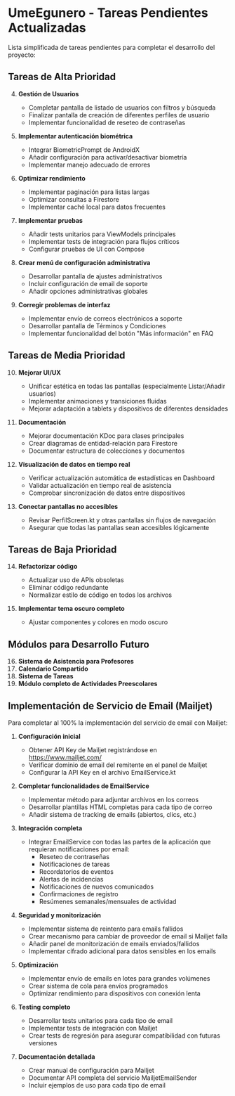 # UmeEgunero - Tareas Pendientes Actualizadas

Lista simplificada de tareas pendientes para completar el desarrollo del proyecto:




## Tareas de Alta Prioridad

4. **Gestión de Usuarios**
   - Completar pantalla de listado de usuarios con filtros y búsqueda
   - Finalizar pantalla de creación de diferentes perfiles de usuario
   - Implementar funcionalidad de reseteo de contraseñas

5. **Implementar autenticación biométrica**
   - Integrar BiometricPrompt de AndroidX
   - Añadir configuración para activar/desactivar biometría
   - Implementar manejo adecuado de errores

6. **Optimizar rendimiento**
   - Implementar paginación para listas largas
   - Optimizar consultas a Firestore
   - Implementar caché local para datos frecuentes

7. **Implementar pruebas**
   - Añadir tests unitarios para ViewModels principales
   - Implementar tests de integración para flujos críticos
   - Configurar pruebas de UI con Compose

8. **Crear menú de configuración administrativa**
   - Desarrollar pantalla de ajustes administrativos
   - Incluir configuración de email de soporte
   - Añadir opciones administrativas globales

9. **Corregir problemas de interfaz**
   - Implementar envío de correos electrónicos a soporte
   - Desarrollar pantalla de Términos y Condiciones
   - Implementar funcionalidad del botón "Más información" en FAQ

## Tareas de Media Prioridad

10. **Mejorar UI/UX**
    - Unificar estética en todas las pantallas (especialmente Listar/Añadir usuarios)
    - Implementar animaciones y transiciones fluidas
    - Mejorar adaptación a tablets y dispositivos de diferentes densidades

11. **Documentación**
    - Mejorar documentación KDoc para clases principales
    - Crear diagramas de entidad-relación para Firestore
    - Documentar estructura de colecciones y documentos

12. **Visualización de datos en tiempo real**
    - Verificar actualización automática de estadísticas en Dashboard
    - Validar actualización en tiempo real de asistencia
    - Comprobar sincronización de datos entre dispositivos

13. **Conectar pantallas no accesibles**
    - Revisar PerfilScreen.kt y otras pantallas sin flujos de navegación
    - Asegurar que todas las pantallas sean accesibles lógicamente

## Tareas de Baja Prioridad

14. **Refactorizar código**
    - Actualizar uso de APIs obsoletas
    - Eliminar código redundante
    - Normalizar estilo de código en todos los archivos

15. **Implementar tema oscuro completo**
    - Ajustar componentes y colores en modo oscuro

## Módulos para Desarrollo Futuro

16. **Sistema de Asistencia para Profesores**
17. **Calendario Compartido**
18. **Sistema de Tareas**
19. **Módulo completo de Actividades Preescolares**

## Implementación de Servicio de Email (Mailjet)

Para completar al 100% la implementación del servicio de email con Mailjet:

1. **Configuración inicial**
   - Obtener API Key de Mailjet registrándose en https://www.mailjet.com/
   - Verificar dominio de email del remitente en el panel de Mailjet
   - Configurar la API Key en el archivo EmailService.kt

2. **Completar funcionalidades de EmailService**
   - Implementar método para adjuntar archivos en los correos
   - Desarrollar plantillas HTML completas para cada tipo de correo
   - Añadir sistema de tracking de emails (abiertos, clics, etc.)

3. **Integración completa**
   - Integrar EmailService con todas las partes de la aplicación que requieran notificaciones por email:
     - Reseteo de contraseñas
     - Notificaciones de tareas
     - Recordatorios de eventos
     - Alertas de incidencias
     - Notificaciones de nuevos comunicados
     - Confirmaciones de registro
     - Resúmenes semanales/mensuales de actividad

4. **Seguridad y monitorización**
   - Implementar sistema de reintento para emails fallidos
   - Crear mecanismo para cambiar de proveedor de email si Mailjet falla
   - Añadir panel de monitorización de emails enviados/fallidos
   - Implementar cifrado adicional para datos sensibles en los emails

5. **Optimización**
   - Implementar envío de emails en lotes para grandes volúmenes
   - Crear sistema de cola para envíos programados
   - Optimizar rendimiento para dispositivos con conexión lenta

6. **Testing completo**
   - Desarrollar tests unitarios para cada tipo de email
   - Implementar tests de integración con Mailjet
   - Crear tests de regresión para asegurar compatibilidad con futuras versiones

7. **Documentación detallada**
   - Crear manual de configuración para Mailjet
   - Documentar API completa del servicio MailjetEmailSender
   - Incluir ejemplos de uso para cada tipo de email